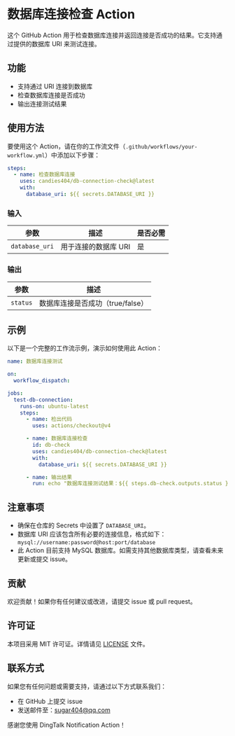 # 数据库连接检查 Action

这个 GitHub Action 用于检查数据库连接并返回连接是否成功的结果。它支持通过提供的数据库 URI 来测试连接。

## 功能

- 支持通过 URI 连接到数据库
- 检查数据库连接是否成功
- 输出连接测试结果

## 使用方法

要使用这个 Action，请在你的工作流文件（`.github/workflows/your-workflow.yml`）中添加以下步骤：

```yaml
steps:
  - name: 检查数据库连接
    uses: candies404/db-connection-check@latest
    with:
      database_uri: ${{ secrets.DATABASE_URI }}
```

### 输入

| 参数           | 描述                 | 是否必需 |
| -------------- | -------------------- | -------- |
| `database_uri` | 用于连接的数据库 URI | 是       |

### 输出

| 参数      | 描述                             |
| --------- | -------------------------------- |
| `status` | 数据库连接是否成功（true/false） |

## 示例

以下是一个完整的工作流示例，演示如何使用此 Action：

```yaml
name: 数据库连接测试

on:
  workflow_dispatch:

jobs:
  test-db-connection:
    runs-on: ubuntu-latest
    steps:
      - name: 检出代码
        uses: actions/checkout@v4

      - name: 数据库连接检查
        id: db-check
        uses: candies404/db-connection-check@latest
        with:
          database_uri: ${{ secrets.DATABASE_URI }}

      - name: 输出结果
        run: echo "数据库连接测试结果：${{ steps.db-check.outputs.status }}"
```

## 注意事项

- 确保在仓库的 Secrets 中设置了 `DATABASE_URI`。
- 数据库 URI 应该包含所有必要的连接信息，格式如下：
  `mysql://username:password@host:port/database`
- 此 Action 目前支持 MySQL 数据库。如需支持其他数据库类型，请查看未来更新或提交 issue。

## 贡献

欢迎贡献！如果你有任何建议或改进，请提交 issue 或 pull request。

## 许可证

本项目采用 MIT 许可证。详情请见 [LICENSE](./LICENSE) 文件。

## 联系方式
如果您有任何问题或需要支持，请通过以下方式联系我们：

- 在 GitHub 上提交 issue
- 发送邮件至：sugar404@qq.com

感谢您使用 DingTalk Notification Action！

